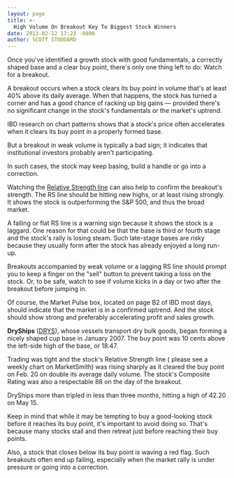 ```yaml
---
layout: page
title: >-
  High Volume On Breakout Key To Biggest Stock Winners
date: 2013-02-12 17:23 -0800
author: SCOTT STODDARD
---
```





Once you've identified a growth stock with good fundamentals, a correctly shaped base and a clear buy point, there's only one thing left to do: Watch for a breakout.


A breakout occurs when a stock clears its buy point in volume that's at least 40% above its daily average. When that happens, the stock has turned a corner and has a good chance of racking up big gains — provided there's no significant change in the stock's fundamentals or the market's uptrend.


IBD research on chart patterns shows that a stock's price often accelerates when it clears its buy point in a properly formed base.


But a breakout in weak volume is typically a bad sign; it indicates that institutional investors probably aren't participating.


In such cases, the stock may keep basing, build a handle or go into a correction.


Watching the [Relative Strength line](http://education.investors.com/investors-corner/643437-how-to-find-winning-stocks-investing-stock-market.htm?Ntt=relative-strength-line-investors-corner) can also help to confirm the breakout's strength. The RS line should be hitting new highs, or at least rising strongly. It shows the stock is outperforming the S&P 500, and thus the broad market.


A falling or flat RS line is a warning sign because it shows the stock is a laggard. One reason for that could be that the base is third or fourth stage and the stock's rally is losing steam. Such late-stage bases are risky because they usually form after the stock has already enjoyed a long run-up.


Breakouts accompanied by weak volume or a lagging RS line should prompt you to keep a finger on the "sell" button to prevent taking a loss on the stock. Or, to be safe, watch to see if volume kicks in a day or two after the breakout before jumping in.


Of course, the Market Pulse box, located on page B2 of IBD most days, should indicate that the market is in a confirmed uptrend. And the stock should show strong and preferably accelerating profit and sales growth.


**DryShips** ([DRYS](https://research.investors.com/quote.aspx?symbol=DRYS)), whose vessels transport dry bulk goods, began forming a nicely shaped cup base in January 2007. The buy point was 10 cents above the left-side high of the base, or 18.47.


Trading was tight and the stock's Relative Strength line ( please see a weekly chart on MarketSmith) was rising sharply as it cleared the buy point on Feb. 20 on double its average daily volume. The stock's Composite Rating was also a respectable 88 on the day of the breakout.


DryShips more than tripled in less than three months, hitting a high of 42.20 on May 15.


Keep in mind that while it may be tempting to buy a good-looking stock before it reaches its buy point, it's important to avoid doing so. That's because many stocks stall and then retreat just before reaching their buy points.


Also, a stock that closes below its buy point is waving a red flag. Such breakouts often end up failing, especially when the market rally is under pressure or going into a correction.




